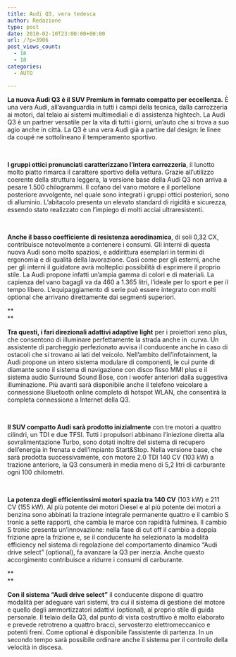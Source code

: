 ```yaml
---
title: Audi Q3, vera tedesca
author: Redazione
type: post
date: 2010-02-10T23:00:00+00:00
url: /?p=3906
post_views_count:
  - 18
  - 18
categories:
  - AUTO

---
```

**La nuova Audi Q3 &egrave; il SUV Premium in formato compatto per eccellenza.** &Egrave; una vera Audi, all&rsquo;avanguardia in tutti i campi della tecnica, dalla carrozzeria ai motori, dal telaio ai sistemi multimediali e di assistenza hightech. La Audi Q3 &egrave; un partner versatile per la vita di tutti i giorni, un&rsquo;auto che si trova a suo agio anche in citt&agrave;. La Q3 &egrave; una vera Audi gi&agrave; a partire dal design: le linee da coup&eacute; ne sottolineano il temperamento sportivo.

&nbsp;

**I gruppi ottici pronunciati caratterizzano l&rsquo;intera carrozzeria**, il lunotto molto piatto rimarca il carattere sportivo della vettura. Grazie all&rsquo;utilizzo coerente della struttura leggera, la versione base della Audi Q3 non arriva a pesare 1.500 chilogrammi. Il cofano del vano motore e il portellone posteriore avvolgente, nel quale sono integrati i gruppi ottici posteriori, sono di alluminio. L&rsquo;abitacolo presenta un elevato standard di rigidit&agrave; e sicurezza, essendo stato realizzato con l&rsquo;impiego di molti acciai ultraresistenti.

&nbsp;

**Anche il basso coefficiente di resistenza aerodinamica**, di soli 0,32 CX, contribuisce notevolmente a contenere i consumi. Gli interni di questa nuova Audi sono molto spaziosi, e addirittura esemplari in termini di ergonomia e di qualit&agrave; della lavorazione. Cos&igrave; come per gli esterni, anche per gli interni il guidatore avr&agrave; molteplici possibilit&agrave; di esprimere il proprio stile. La Audi propone infatti un&rsquo;ampia gamma di colori e di materiali. La capienza del vano bagagli va da 460 a 1.365 litri, l&rsquo;ideale per lo sport e per il tempo libero. L&rsquo;equipaggiamento di serie pu&ograve; essere integrato con molti optional che arrivano direttamente dai segmenti superiori.

**  
** 

**Tra questi, i fari direzionali adattivi adaptive light** per i proiettori xeno plus, che consentono di illuminare perfettamente la strada anche in&nbsp; curva. Un assistente di parcheggio perfezionato avvisa il conducente anche in caso di ostacoli che si trovano ai lati del veicolo. Nell&rsquo;ambito dell&rsquo;infotainment, la Audi propone un intero sistema modulare di componenti, le cui punte di diamante sono il sistema di navigazione con disco fisso MMI plus e il sistema audio Surround Sound Bose, con i woofer anteriori dalla suggestiva illuminazione. Pi&ugrave; avanti sar&agrave; disponibile anche il telefono veicolare a connessione Bluetooth online completo di hotspot WLAN, che consentir&agrave; la completa connessione a Internet della Q3.

&nbsp;

**Il SUV compatto Audi sar&agrave; prodotto inizialmente** con tre motori a quattro cilindri, un TDI e due TFSI. Tutti i propulsori abbinano l&rsquo;iniezione diretta alla sovralimentazione Turbo, sono dotati inoltre del sistema di recupero dell&rsquo;energia in frenata e dell&rsquo;impianto Start&Stop. Nella versione base, che sar&agrave; prodotta successivamente, con motore 2.0 TDI 140 CV (103 kW) a trazione anteriore, la Q3 consumer&agrave; in media meno di 5,2 litri di carburante ogni 100 chilometri.

&nbsp;

**La potenza degli efficientissimi motori spazia tra 140 CV** (103 kW) e 211 CV (155 kW). Al pi&ugrave; potente dei motori Diesel e al pi&ugrave; potente dei motori a benzina sono abbinati la trazione integrale permanente quattro e il cambio S tronic a sette rapporti, che cambia le marce con rapidit&agrave; fulminea. Il cambio S tronic presenta un&rsquo;innovazione: nella fase di cut off il cambio a doppia frizione apre la frizione e, se il conducente ha selezionato la modalit&agrave; efficiency nel sistema di regolazione del comportamento dinamico &ldquo;Audi drive select&rdquo; (optional), fa avanzare la Q3 per inerzia. Anche questo accorgimento contribuisce a ridurre i consumi di carburante.

**  
** 

**Con il sistema &ldquo;Audi drive select&rdquo;** il conducente dispone di quattro modalit&agrave; per adeguare vari sistemi, tra cui il sistema di gestione del motore e quello degli ammortizzatori adattivi (optional), al proprio stile di guida personale. Il telaio della Q3, dal punto di vista costruttivo &egrave; molto elaborato e prevede retrotreno a quattro bracci, servosterzo elettromeccanico e potenti freni. Come optional &egrave; disponibile l&rsquo;assistente di partenza. In un secondo tempo sar&agrave; possibile ordinare anche il sistema per il controllo della velocit&agrave; in discesa.&nbsp;  
&nbsp;